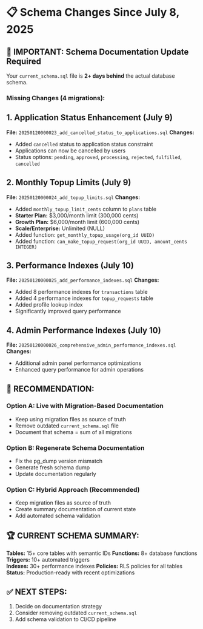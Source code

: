 # 📋 Schema Changes Since July 8, 2025

## 🚨 IMPORTANT: Schema Documentation Update Required

Your `current_schema.sql` file is **2+ days behind** the actual database schema.

### **Missing Changes (4 migrations):**

## 1. **Application Status Enhancement** (July 9)
**File:** `20250120000023_add_cancelled_status_to_applications.sql`
**Changes:**
- Added `cancelled` status to application status constraint
- Applications can now be cancelled by users
- Status options: `pending`, `approved`, `processing`, `rejected`, `fulfilled`, `cancelled`

## 2. **Monthly Topup Limits** (July 9)  
**File:** `20250120000024_add_topup_limits.sql`
**Changes:**
- Added `monthly_topup_limit_cents` column to `plans` table
- **Starter Plan:** $3,000/month limit (300,000 cents)
- **Growth Plan:** $6,000/month limit (600,000 cents)  
- **Scale/Enterprise:** Unlimited (NULL)
- Added function: `get_monthly_topup_usage(org_id UUID)`
- Added function: `can_make_topup_request(org_id UUID, amount_cents INTEGER)`

## 3. **Performance Indexes** (July 10)
**File:** `20250120000025_add_performance_indexes.sql`
**Changes:**
- Added 8 performance indexes for `transactions` table
- Added 4 performance indexes for `topup_requests` table
- Added profile lookup index
- Significantly improved query performance

## 4. **Admin Performance Indexes** (July 10)
**File:** `20250120000026_comprehensive_admin_performance_indexes.sql`
**Changes:**
- Additional admin panel performance optimizations
- Enhanced query performance for admin operations

## 🎯 **RECOMMENDATION:**

### **Option A: Live with Migration-Based Documentation**
- Keep using migration files as source of truth
- Remove outdated `current_schema.sql` file
- Document that schema = sum of all migrations

### **Option B: Regenerate Schema Documentation**
- Fix the pg_dump version mismatch
- Generate fresh schema dump
- Update documentation regularly

### **Option C: Hybrid Approach (Recommended)**
- Keep migration files as source of truth
- Create summary documentation of current state
- Add automated schema validation

## 🏆 **CURRENT SCHEMA SUMMARY:**

**Tables:** 15+ core tables with semantic IDs
**Functions:** 8+ database functions
**Triggers:** 10+ automated triggers  
**Indexes:** 30+ performance indexes
**Policies:** RLS policies for all tables
**Status:** Production-ready with recent optimizations

## ✅ **NEXT STEPS:**
1. Decide on documentation strategy
2. Consider removing outdated `current_schema.sql`
3. Add schema validation to CI/CD pipeline 